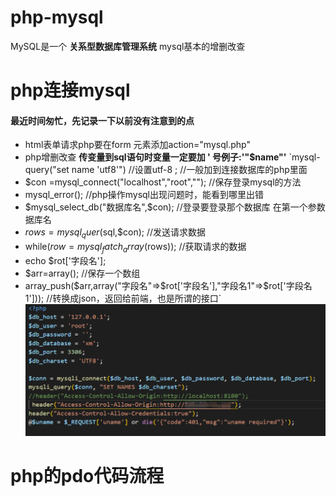 # php-mysql
MySQL是一个 **关系型数据库管理系统**
mysql基本的增删改查
# php连接mysql
#### 最近时间匆忙，先记录一下以前没有注意到的点
* html表单请求php要在form 元素添加action="mysql.php"
* php增删改查 **传变量到sql语句时变量一定要加 ' 号例子:'"$name"'**
`mysql-query("set name 'utf8'") //设置utf-8 ; //一般加到连接数据库的php里面
* $con =mysql_connect("localhost","root",""); //保存登录mysql的方法
* mysql_error(); //php操作mysql出现问题时，能看到哪里出错
* $mysql_select_db("数据库名",$con); //登录要登录那个数据库 在第一个参数据库名
* $rows=mysql_quer($sql,$con);  //发送请求数据
* while($row=mysql_fatch_array($rows)); //获取请求的数据
* echo $rot['字段名'];
* $arr=array(); //保存一个数组
* array_push($arr,array("字段名"=>$rot['字段名'],"字段名1"=>$rot['字段名1'])); //转换成json，返回给前端，也是所谓的接口`
![image](https://github.com/qzxuwenlong/php-mysql/blob/master/img/2bda0ee4ed6de97a49632e186b25b6f.png)
# php的pdo代码流程

